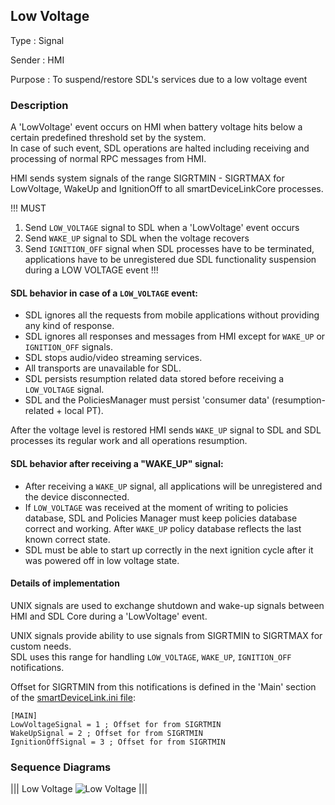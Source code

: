 ## Low Voltage  

Type
: Signal

Sender
: HMI

Purpose
: To suspend/restore SDL's services due to a low voltage event

### Description

A 'LowVoltage' event occurs on HMI when battery voltage hits below a certain predefined threshold set by the system.  
In case of such event, SDL operations are halted including receiving and processing of normal RPC messages from HMI. 

HMI sends system signals of the range SIGRTMIN - SIGRTMAX for LowVoltage, WakeUp and IgnitionOff to all smartDeviceLinkCore processes. 

!!! MUST  
1. Send `LOW_VOLTAGE` signal to SDL when a 'LowVoltage' event occurs
2. Send `WAKE_UP` signal to SDL when the voltage recovers
3. Send `IGNITION_OFF` signal when SDL processes have to be terminated, applications have to be unregistered due SDL functionality suspension during a LOW VOLTAGE event
!!!

#### SDL behavior in case of a `LOW_VOLTAGE` event:

* SDL ignores all the requests from mobile applications without providing any kind of response.
* SDL ignores all responses and messages from HMI except for `WAKE_UP` or `IGNITION_OFF` signals.
* SDL stops audio/video streaming services.
* All transports are unavailable for SDL.
* SDL persists resumption related data stored before receiving a `LOW_VOLTAGE` signal.
* SDL and the PoliciesManager must persist 'consumer data' (resumption-related + local PT). 


After the voltage level is restored HMI sends `WAKE_UP` signal to SDL and SDL processes its regular work and all operations resumption.

#### SDL behavior after receiving a "WAKE_UP" signal:

* After receiving a `WAKE_UP` signal, all applications will be unregistered and the device disconnected.
* If `LOW_VOLTAGE` was received at the moment of writing to policies database, SDL and Policies Manager must keep policies database correct and working. After `WAKE_UP` policy database reflects the last known correct state.
* SDL must be able to start up correctly in the next ignition cycle after it was powered off in low voltage state.   

#### Details of implementation

UNIX signals are used to exchange shutdown and wake-up signals between HMI and SDL Core during a 'LowVoltage' event.

UNIX signals provide ability to use signals from SIGRTMIN to SIGRTMAX for custom needs.  
SDL uses this range for handling `LOW_VOLTAGE`, `WAKE_UP`, `IGNITION_OFF` notifications. 

Offset for SIGRTMIN from this notifications is defined in the 'Main' section of the [smartDeviceLink.ini file](https://github.com/smartdevicelink/sdl_core/blob/master/src/appMain/smartDeviceLink.ini): 

```
[MAIN] 
LowVoltageSignal = 1 ; Offset for from SIGRTMIN
WakeUpSignal = 2 ; Offset for from SIGRTMIN
IgnitionOffSignal = 3 ; Offset for from SIGRTMIN
```

### Sequence Diagrams

|||
Low Voltage
![Low Voltage](./assets/low_voltage.png)
|||

